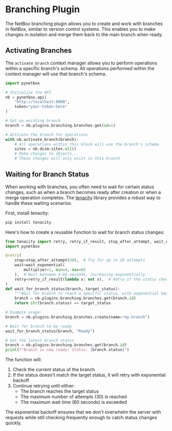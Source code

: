 # Branching Plugin

The NetBox branching plugin allows you to create and work with branches in NetBox, similar to version control systems. This enables you to make changes in isolation and merge them back to the main branch when ready.

## Activating Branches

The `activate_branch` context manager allows you to perform operations within a specific branch's schema. All operations performed within the context manager will use that branch's schema.

```python
import pynetbox

# Initialize the API
nb = pynetbox.api(
    "http://localhost:8000",
    token="your-token-here"
)

# Get an existing branch
branch = nb.plugins.branching.branches.get(id=1)

# Activate the branch for operations
with nb.activate_branch(branch):
    # All operations within this block will use the branch's schema
    sites = nb.dcim.sites.all()
    # Make changes to objects...
    # These changes will only exist in this branch
```

## Waiting for Branch Status

When working with branches, you often need to wait for certain status changes, such as when a branch becomes ready after creation or when a merge operation completes. The [tenacity](https://github.com/jd/tenacity) library provides a robust way to handle these waiting scenarios.

First, install tenacity:

```bash
pip install tenacity
```

Here's how to create a reusable function to wait for branch status changes:

```python
from tenacity import retry, retry_if_result, stop_after_attempt, wait_exponential
import pynetbox

@retry(
    stop=stop_after_attempt(30),  # Try for up to 30 attempts
    wait=wait_exponential(
        multiplier=1, min=4, max=60
    ),  # Wait between 4-60 seconds, increasing exponentially
    retry=retry_if_result(lambda x: not x),  # Retry if the status check returns False
)
def wait_for_branch_status(branch, target_status):
    """Wait for branch to reach a specific status, with exponential backoff."""
    branch = nb.plugins.branching.branches.get(branch.id)
    return str(branch.status) == target_status

# Example usage:
branch = nb.plugins.branching.branches.create(name="my-branch")

# Wait for branch to be ready
wait_for_branch_status(branch, "Ready")

# Get the latest branch status
branch = nb.plugins.branching.branches.get(branch.id)
print(f"Branch is now ready! Status: {branch.status}")
```

The function will:

1. Check the current status of the branch
2. If the status doesn't match the target status, it will retry with exponential backoff
3. Continue retrying until either:
    - The branch reaches the target status
    - The maximum number of attempts (30) is reached
    - The maximum wait time (60 seconds) is exceeded

The exponential backoff ensures that we don't overwhelm the server with requests while still checking frequently enough to catch status changes quickly. 